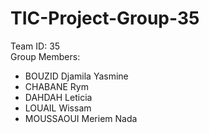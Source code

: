 # TIC-Project-Group-35
Team ID: 35 <br>
Group Members:
<ul>
  <li>BOUZID Djamila Yasmine
  <li>CHABANE Rym
  <li>DAHDAH Leticia
  <li>LOUAIL Wissam 
  <li>MOUSSAOUI Meriem Nada 
</ul>
